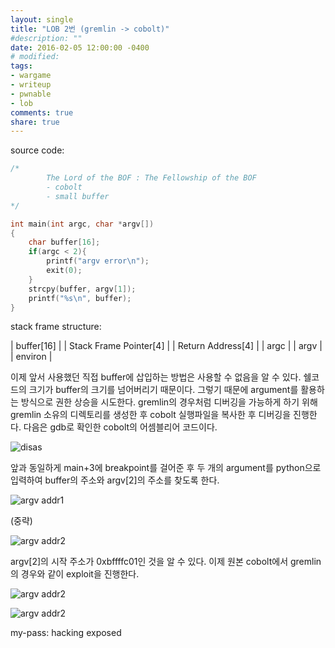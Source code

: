 ```yaml
---
layout: single
title: "LOB 2번 (gremlin -> cobolt)"
#description: ""
date: 2016-02-05 12:00:00 -0400
# modified: 
tags: 
- wargame
- writeup
- pwnable
- lob
comments: true
share: true
---
```


source code:

```c
/*
        The Lord of the BOF : The Fellowship of the BOF
        - cobolt
        - small buffer
*/

int main(int argc, char *argv[])
{
    char buffer[16];
    if(argc < 2){
        printf("argv error\n");
        exit(0);
    }
    strcpy(buffer, argv[1]);
    printf("%s\n", buffer);
}
```

stack frame structure:

| buffer[16] |
| Stack Frame Pointer[4] |
| Return Address[4] |
| argc |
| argv |
| environ |

이제 앞서 사용했던 직접 buffer에 삽입하는 방법은 사용할 수 없음을 알 수 있다. 쉘코드의 크기가 buffer의 크기를 넘어버리기 때문이다. 그렇기 때문에 argument를 활용하는 방식으로 권한 상승을 시도한다. gremlin의 경우처럼 디버깅을 가능하게 하기 위해 gremlin 소유의 디렉토리를 생성한 후 cobolt 실행파일을 복사한 후 디버깅을 진행한다. 다음은 gdb로 확인한 cobolt의 어셈블리어 코드이다. 

![disas]({{site.url}}{{site.baseurl}}/assets/images/2016-02-05-LOB-02/0.png)

앞과 동일하게 main+3에 breakpoint를 걸어준 후 두 개의 argument를 python으로 입력하여 buffer의 주소와 argv[2]의 주소를 찾도록 한다.

![argv addr1]({{site.url}}{{site.baseurl}}/assets/images/2016-02-05-LOB-02/1.png)

(중략)

![argv addr2]({{site.url}}{{site.baseurl}}/assets/images/2016-02-05-LOB-02/2.png)

argv[2]의 시작 주소가 0xbffffc01인 것을 알 수 있다. 이제 원본 cobolt에서 gremlin의 경우와 같이 exploit을 진행한다.

![argv addr2]({{site.url}}{{site.baseurl}}/assets/images/2016-02-05-LOB-02/3.png)

![argv addr2]({{site.url}}{{site.baseurl}}/assets/images/2016-02-05-LOB-02/4.png)


my-pass: hacking exposed